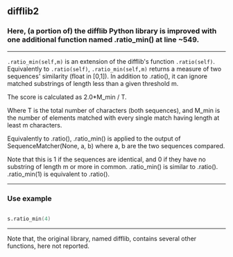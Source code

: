 ## difflib2
### Here, (a portion of) the difflib Python library is improved with one additional function named .ratio_min() at line ~549.

---

`.ratio_min(self,m)` is an extension of the difflib's function `.ratio(self)`. Equivalently to `.ratio(self)`, `.ratio_min(self,m)` returns a measure of two sequences' similarity (float in [0,1]).
In addition to .ratio(), it can ignore matched substrings of length less than a given threshold m. 

The score is calculated as 2.0*M_min / T.

Where T is the total number of characters (both sequences), and
M_min is the number of elements matched with every single match having length at least m characters. 

Equivalently to .ratio(), .ratio_min() is applied to the output of SequenceMatcher(None, a, b) where a, b are the two sequences compared.

Note that this is 1 if the sequences are identical, and 0 if
they have no substring of length m or more in common.
.ratio_min() is similar to .ratio(). 
.ratio_min(1) is equivalent to .ratio().

---

### Use example

```s = SequenceMatcher(None, "abcd", "bcde")

s.ratio_min(4)
```
---
Note that, the original library, named difflib, contains several other functions, here not reported. 
